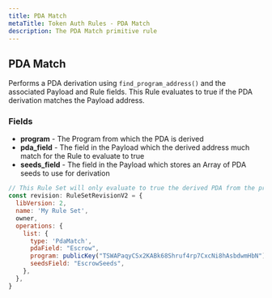 ```yaml
---
title: PDA Match
metaTitle: Token Auth Rules - PDA Match
description: The PDA Match primitive rule
---
```


## PDA Match
Performs a PDA derivation using `find_program_address()` and the associated Payload and Rule fields. This Rule evaluates to true if the PDA derivation matches the Payload address.

### Fields
* **program** - The Program from which the PDA is derived
* **pda_field** - The field in the Payload which the derived address much match for the Rule to evaluate to true
* **seeds_field** - The field in the Payload which stores an Array of PDA seeds to use for derivation

```js
// This Rule Set will only evaluate to true the derived PDA from the provided seeds matches the provided PDA.
const revision: RuleSetRevisionV2 = {
  libVersion: 2,
  name: 'My Rule Set',
  owner,
  operations: {
    list: {
      type: 'PdaMatch',
      pdaField: "Escrow",
      program: publicKey("TSWAPaqyCSx2KABk68Shruf4rp7CxcNi8hAsbdwmHbN"),
      seedsField: "EscrowSeeds",
    },
  },
}
```